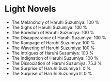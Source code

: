 # Light Novels

- The Melancholy of Haruhi Suzumiya: 100 %
- The Sighs of Haruhi Suzumiya: 100 %
- The Boredom of Haruhi Suzumiya: 100 %
- The Disappearance of Haruhi Suzumiya: 100 %
- The Rampage of Haruhi Suzumiya: 100 %
- The Wavering of Haruhi Suzumiya: 100 %
- The Intrigues of Haruhi Suzumiya: 100 %
- The Indignation of Haruhi Suzumiya: 100 %
- The Dissociation of Haruhi Suzumiya: 75.3 %
- The Surprise of Haruhi Suzumiya I: 0 %
- The Surprise of Haruhi Suzumiya II: 0 %
